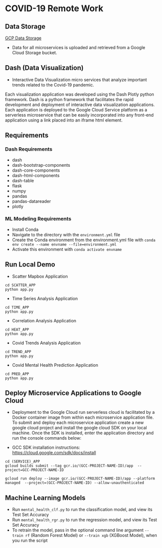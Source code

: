 # COVID-19 Remote Work

## Data Storage
[GCP Data Storage](https://console.cloud.google.com/storage/browser/additional-data)

- Data for all microservices is uploaded and retrieved from a Google Cloud Storage bucket.

## Dash (Data Visualization)
- Interactive Data Visualization micro services that analyze important trends related to the Covid-19 pandemic.

Each visualization application was developed using the Dash Plotly python framework. Dash is a python framework that facilitates the rapid development and deployment of interactive data visualization applications. Each application is deployed to the Google Cloud Service platform as a serverless microservice that can be easily incorporated into any front-end application using a link placed into an iframe html element. 

## Requirements
### Dash Requirements
- dash
- dash-bootstrap-components
- dash-core-components
- dash-html-components
- dash-table
- flask
- numpy
- pandas
- pandas-datareader
- plotly

### ML Modeling Requirements
- Install Conda
- Navigate to the directory with the `environment.yml` file 
- Create the Conda environment from the environment.yml file with `conda env create --name envname --file=environment.yml`
- Activate this environment with `conda activate envname`

## Run Local Demo

- Scatter Mapbox Application

```console
cd SCATTER_APP
python app.py
```

- Time Series Analysis Application

```console
cd TIME_APP
python app.py
```

- Correlation Analysis Application

```console
cd HEAT_APP
python app.py
```

- Covid Trends Analysis Application

```console
cd TREND_APP
python app.py
```

- Covid Mental Health Prediction Application

```console
cd PRED_APP
python app.py
```

## Deploy Microservice Applications to Google Cloud
- Deployment to the Google Cloud run serverless cloud is facilitated by a Docker container image from within each microservice application file. To submit and deploy each microservice application create a new google cloud project and install the google cloud SDK on your local machine. Once the SDK is installed, enter the application directory and run the console commands below:

- GCC SDK installation instructions:  https://cloud.google.com/sdk/docs/install


```console
cd (SERVICE)_APP 
gcloud builds submit --tag gcr.io/(GCC-PROJECT-NAME-ID)/app  --project=GCC-PROJECT-NAME-ID 

gcloud run deploy --image gcr.io/(GCC-PROJECT-NAME-ID)/app --platform managed  --project=(GCC-PROJECT-NAME-ID) --allow-unauthenticated

```

## Machine Learning Models
- Run `mental_health_clf.py` to run the classification model, and view its Test Set Accuracy
- Run `mental_health_rgr.py` to run the regression model, and view its Test Set Accuracy
- To retrain the model, pass in the optional command line argument `--train rf` (Random Forest Model) or `--train xgb` (XGBoost Model), when you run the script
